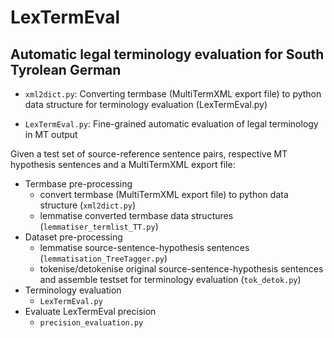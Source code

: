 # LexTermEval
## Automatic legal terminology evaluation for South Tyrolean German

- `xml2dict.py`:   	Converting termbase (MultiTermXML export file) to python data structure for terminology evaluation (LexTermEval.py)

- `LexTermEval.py`:   Fine-grained automatic evaluation of legal terminology in MT output




Given a test set of source-reference sentence pairs, respective MT hypothesis sentences and a MultiTermXML export file:
- Termbase pre-processing
  - convert termbase (MultiTermXML export file) to python data structure (`xml2dict.py`)
  - lemmatise converted termbase data structures (`lemmatiser_termlist_TT.py`)
- Dataset pre-processing
  - lemmatise source-sentence-hypothesis sentences (`lemmatisation_TreeTagger.py`)
  - tokenise/detokenise original source-sentence-hypothesis sentences and assemble testset for terminology evaluation (`tok_detok.py`)
- Terminology evaluation
  - `LexTermEval.py`
- Evaluate LexTermEval precision
  - `precision_evaluation.py`
